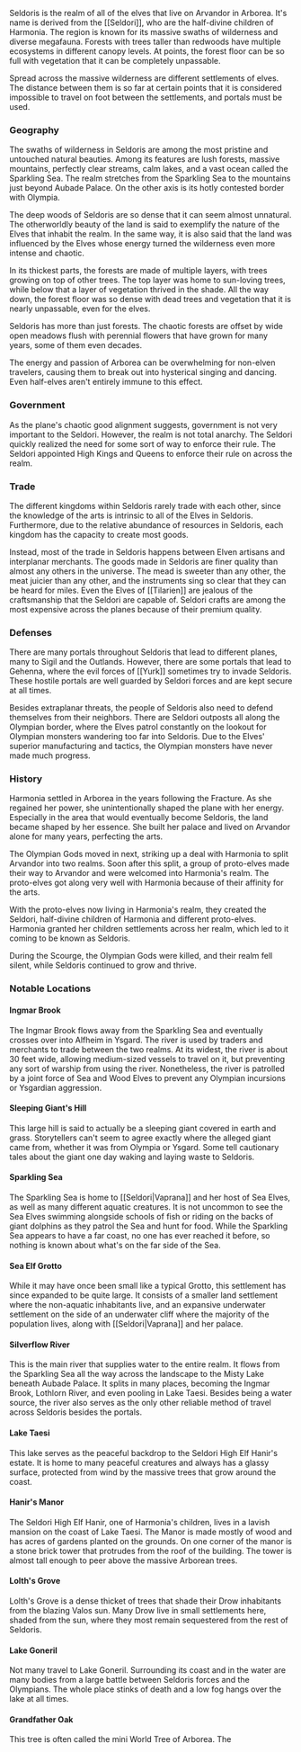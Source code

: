 Seldoris is the realm of all of the elves that live on Arvandor in Arborea. It's name is derived from the [[Seldori]], who are the half-divine children of Harmonia. The region is known for its massive swaths of wilderness and diverse megafauna. Forests with trees taller than redwoods have multiple ecosystems in different canopy levels. At points, the forest floor can be so full with vegetation that it can be completely unpassable.

Spread across the massive wilderness are different settlements of elves. The distance between them is so far at certain points that it is considered impossible to travel on foot between the settlements, and portals must be used.
### Geography
The swaths of wilderness in Seldoris are among the most pristine and untouched natural beauties. Among its features are lush forests, massive mountains, perfectly clear streams, calm lakes, and a vast ocean called the Sparkling Sea. The realm stretches from the Sparkling Sea to the mountains just beyond Aubade Palace. On the other axis is its hotly contested border with Olympia.

The deep woods of Seldoris are so dense that it can seem almost unnatural. The otherworldly beauty of the land is said to exemplify the nature of the Elves that inhabit the realm. In the same way, it is also said that the land was influenced by the Elves whose energy turned the wilderness even more intense and chaotic.

In its thickest parts, the forests are made of multiple layers, with trees growing on top of other trees. The top layer was home to sun-loving trees, while below that a layer of vegetation thrived in the shade. All the way down, the forest floor was so dense with dead trees and vegetation that it is nearly unpassable, even for the elves.

Seldoris has more than just forests. The chaotic forests are offset by wide open meadows flush with perennial flowers that have grown for many years, some of them even decades.

The energy and passion of Arborea can be overwhelming for non-elven travelers, causing them to break out into hysterical singing and dancing. Even half-elves aren't entirely immune to this effect.
### Government
As the plane's chaotic good alignment suggests, government is not very important to the Seldori. However, the realm is not total anarchy. The Seldori quickly realized the need for some sort of way to enforce their rule. The Seldori appointed High Kings and Queens to enforce their rule on across the realm.
### Trade
The different kingdoms within Seldoris rarely trade with each other, since the knowledge of the arts is intrinsic to all of the Elves in Seldoris. Furthermore, due to the relative abundance of resources in Seldoris, each kingdom has the capacity to create most goods.

Instead, most of the trade in Seldoris happens between Elven artisans and interplanar merchants. The goods made in Seldoris are finer quality than almost any others in the universe. The mead is sweeter than any other, the meat juicier than any other, and the instruments sing so clear that they can be heard for miles. Even the Elves of [[Tilarien]] are jealous of the craftsmanship that the Seldori are capable of. Seldori crafts are among the most expensive across the planes because of their premium quality.
### Defenses
There are many portals throughout Seldoris that lead to different planes, many to Sigil and the Outlands. However, there are some portals that lead to Gehenna, where the evil forces of [[Yurk]] sometimes try to invade Seldoris. These hostile portals are well guarded by Seldori forces and are kept secure at all times.

Besides extraplanar threats, the people of Seldoris also need to defend themselves from their neighbors. There are Seldori outposts all along the Olympian border, where the Elves patrol constantly on the lookout for Olympian monsters wandering too far into Seldoris. Due to the Elves' superior manufacturing and tactics, the Olympian monsters have never made much progress.
### History
Harmonia settled in Arborea in the years following the Fracture. As she regained her power, she unintentionally shaped the plane with her energy. Especially in the area that would eventually become Seldoris, the land became shaped by her essence. She built her palace and lived on Arvandor alone for many years, perfecting the arts.

The Olympian Gods moved in next, striking up a deal with Harmonia to split Arvandor into two realms. Soon after this split, a group of proto-elves made their way to Arvandor and were welcomed into Harmonia's realm. The proto-elves got along very well with Harmonia because of their affinity for the arts.

With the proto-elves now living in Harmonia's realm, they created the Seldori, half-divine children of Harmonia and different proto-elves. Harmonia granted her children settlements across her realm, which led to it coming to be known as Seldoris.

During the Scourge, the Olympian Gods were killed, and their realm fell silent, while Seldoris continued to grow and thrive.
### Notable Locations
#### Ingmar Brook
The Ingmar Brook flows away from the Sparkling Sea and eventually crosses over into Alfheim in Ysgard. The river is used by traders and merchants to trade between the two realms. At its widest, the river is about 30 feet wide, allowing medium-sized vessels to travel on it, but preventing any sort of warship from using the river. Nonetheless, the river is patrolled by a joint force of Sea and Wood Elves to prevent any Olympian incursions or Ysgardian aggression.
#### Sleeping Giant's Hill
This large hill is said to actually be a sleeping giant covered in earth and grass. Storytellers can't seem to agree exactly where the alleged giant came from, whether it was from Olympia or Ysgard. Some tell cautionary tales about the giant one day waking and laying waste to Seldoris.
#### Sparkling Sea
The Sparkling Sea is home to [[Seldori|Vaprana]] and her host of Sea Elves, as well as many different aquatic creatures. It is not uncommon to see the Sea Elves swimming alongside schools of fish or riding on the backs of giant dolphins as they patrol the Sea and hunt for food. While the Sparkling Sea appears to have a far coast, no one has ever reached it before, so nothing is known about what's on the far side of the Sea.
#### Sea Elf Grotto
While it may have once been small like a typical Grotto, this settlement has since expanded to be quite large. It consists of a smaller land settlement where the non-aquatic inhabitants live, and an expansive underwater settlement on the side of an underwater cliff where the majority of the population lives, along with [[Seldori|Vaprana]] and her palace.
#### Silverflow River
This is the main river that supplies water to the entire realm. It flows from the Sparkling Sea all the way across the landscape to the Misty Lake beneath Aubade Palace. It splits in many places, becoming the Ingmar Brook, Lothlorn River, and even pooling in Lake Taesi. Besides being a water source, the river also serves as the only other reliable method of travel across Seldoris besides the portals.
#### Lake Taesi
This lake serves as the peaceful backdrop to the Seldori High Elf Hanir's estate. It is home to many peaceful creatures and always has a glassy surface, protected from wind by the massive trees that grow around the coast.
#### Hanir's Manor
The Seldori High Elf Hanir, one of Harmonia's children, lives in a lavish mansion on the coast of Lake Taesi. The Manor is made mostly of wood and has acres of gardens planted on the grounds. On one corner of the manor is a stone brick tower that protrudes from the roof of the building. The tower is almost tall enough to peer above the massive Arborean trees.
#### Lolth's Grove
Lolth's Grove is a dense thicket of trees that shade their Drow inhabitants from the blazing Valos sun. Many Drow live in small settlements here, shaded from the sun, where they most remain sequestered from the rest of Seldoris.
#### Lake Goneril
Not many travel to Lake Goneril. Surrounding its coast and in the water are many bodies from a large battle between Seldoris forces and the Olympians. The whole place stinks of death and a low fog hangs over the lake at all times.
#### Grandfather Oak
This tree is often called the mini World Tree of Arborea. The 